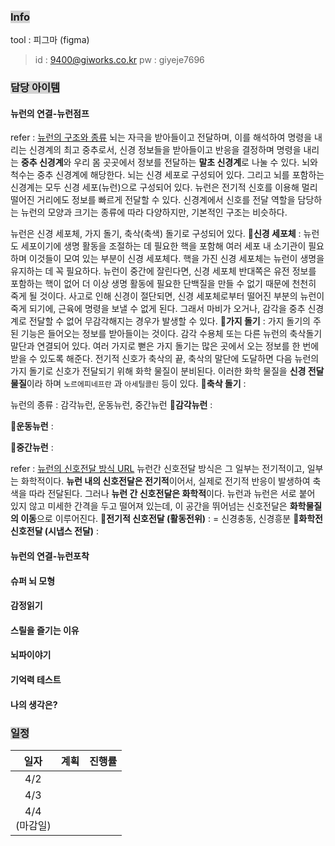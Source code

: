 
### <span style="background:lightgray">Info</span>
tool : 피그마 (figma)
> id : 9400@giworks.co.kr
> pw : giyeje7696

### <span style="background:lightgray">담당 아이템</span>

#### 뉴런의 연결-뉴런점프

refer : [뉴런의 구조와 종류](https://blog.naver.com/moeblog/220446698924)
뇌는 자극을 받아들이고 전달하며, 이를 해석하여 명령을 내리는 신경계의 최고 중추로서, 신경 정보들을 받아들이고 반응을 결정하며 명령을 내리는 **중추 신경계**와 우리 몸 곳곳에서 정보를 전달하는 **말초 신경계**로 나눌 수 있다.
뇌와 척수는 중추 신경계에 해당한다. 뇌는 신경 세포로 구성되어 있다. 그리고 뇌를 포함하는 신경계는 모두 신경 세포(뉴런)으로 구성되어 있다.
뉴런은 전기적 신호를 이용해 멀리 떨어진 거리에도 정보를 빠르게 전달할 수 있다. 신경계에서 신호를 전달 역할을 담당하는 뉴런의 모양과 크기는 종류에 따라 다양하지만, 기본적인 구조는 비슷하다.

뉴런은 신경 세포체, 가지 돌기, 축삭(축색) 돌기로 구성되어 있다. 
🔹**신경 세포체** : 
	뉴런도 세포이기에 생명 활동을 조절하는 데 필요한 핵을 포함해 여러 세포 내 소기관이 필요하며 이것들이 모여 있는 부분이 신경 세포체다. 핵을 가진 신경 세포체는 뉴런이 생명을 유지하는 데 꼭 필요하다. 뉴런이 중간에 잘린다면, 신경 세포체 반대쪽은 유전 정보를 포함하는 핵이 없어 더 이상 생명 활동에 필요한 단백질을 만들 수 없기 때문에 천천히 죽게 될 것이다.
	사고로 인해 신경이 절단되면, 신경 세포체로부터 떨어진 부분의 뉴런이 죽게 되기에, 근육에 명령을 보낼 수 없게 된다. 그래서 마비가 오거나, 감각을 중추 신경계로 전달할 수 없어 무감각해지는 경우가 발생할 수 있다.
🔹**가지 돌기** :
	가지 돌기의 주된 기능은 들어오는 정보를 받아들이는 것이다. 감각 수용체 또는 다른 뉴런의 축삭돌기 말단과 연결되어 있다. 여러 가지로 뻗은 가지 돌기는 많은 곳에서 오는 정보를 한 번에 받을 수 있도록 해준다.
	전기적 신호가 축삭의 끝, 축삭의 말단에 도달하면 다음 뉴런의 가지 돌기로 신호가 전달되기 위해 화학 물질이 분비된다. 이러한 화학 물질을 **신경 전달 물질**이라 하며 `노르에피네프란` 과 `아세틸콜린` 등이 있다.
🔹**축삭 돌기** :
	

뉴런의 종류 : 감각뉴런, 운동뉴런, 중간뉴런
🔹**감각뉴런** :
	
🔹**운동뉴런** :
	
🔹**중간뉴런** :
	

refer : [뉴런의 신호전달 방식 URL](https://blog.naver.com/koomh09/90114251267)
뉴런간 신호전달 방식은 그 일부는 전기적이고, 일부는 화학적이다.
**뉴런 내의 신호전달은 전기적**이어서, 실제로 전기적 반응이 발생하여 축색을 따라 전달된다. 그러나 **뉴런 간 신호전달은 화학적**이다.
뉴런과 뉴런은 서로 붙어 있지 않고 미세한 간격을 두고 떨어져 있는데, 이 공간을 뛰어넘는 신호전달은 **화학물질의 이동**으로 이루어진다.
🔹**전기적 신호전달 (활동전위)** :
	= 신경충동, 신경흥분
🔹**화학전 신호전달 (시냅스 전달)** :
	
#### 뉴런의 연결-뉴런포착


#### 슈퍼 뇌 모형


#### 감정읽기


#### 스릴을 즐기는 이유


#### 뇌파이야기


#### 기억력 테스트


#### 나의 생각은?


### <span style="background:lightgray">일정</span>

|      일자       | 계획  | 진행률 |
| :-----------: | :-- | :-: |
|      4/2      |     |     |
|      4/3      |     |     |
| 4/4 <br>(마감일) |     |     |
